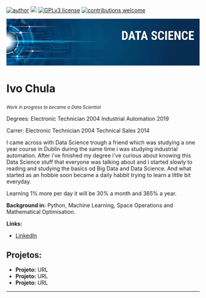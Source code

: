 [![author](https://img.shields.io/badge/author-ivochula-red.svg)](https://www.linkedin.com/in/ivochula) [![](https://img.shields.io/badge/python-3.7+-blue.svg)](https://www.python.org/downloads/release/python-365/) [![GPLv3 license](https://img.shields.io/badge/License-GPLv3-blue.svg)](http://perso.crans.org/besson/LICENSE.html) [![contributions welcome](https://img.shields.io/badge/contributions-welcome-brightgreen.svg?style=flat)](https://github.com/carlosfab/data_science/issues)

<p align="center">
  <img src="BannerdataScience.png" >
</p>


# Ivo Chula
<sub>*Work in progress to became a Data Scientist* </sub>

Degrees:
Electronic Technician 2004
Industrial Automation 2019

Carrer:
Electronic Technician 2004
Technical Sales 2014

I came across with Data Science trough a friend which was studying a one year course in Dublin during the same time i was studying industrial automation. After i've finished my degree i've curious about knowing this Data Science stuff that everyone was talking about and i started slowly to reading and studying the basics od Big Data and Data Science. And what started as an hobbie soon became a daily habbit trying to learn a little bit everyday. 

Learning 1% more per day it will be 30% a month and 365% a year.


**Background in:** Python, Machine Learning, Space Operations and Mathematical Optimisation.

**Links:**
* [LinkedIn](https://www.linkedin.com/in/ivo-chula-6b05503b/)



## Projetos:

* **Projeto:** URL
* **Projeto:** URL
* **Projeto:** URL
---




